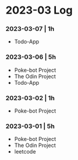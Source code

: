 # 2023-03 Log

### 2023-03-07 | 1h
- Todo-App

### 2023-03-06 | 5h
- Poke-bot Project
- The Odin Project
- Todo-App

### 2023-03-02 | 1h
- Poke-bot Project

### 2023-03-01 | 5h
- Poke-bot Project
- The Odin Project
- leetcode
